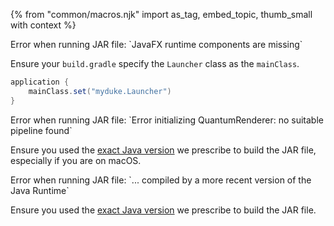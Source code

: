 {% from "common/macros.njk" import as_tag, embed_topic, thumb_small with context %}

<!-- =============================================================== -->
<div id="ts-missingJavafxComponent-E">Error when running JAR file: `JavaFX runtime components are missing`</div>
<div id="ts-missingJavafxComponent-S">

Ensure your `build.gradle` specify the `Launcher` class as the `mainClass`.

```groovy
application {
    mainClass.set("myduke.Launcher")
}
```
</div>

<!-- =============================================================== -->
<div id="ts-pipelineNotFound-E">Error when running JAR file: `Error initializing QuantumRenderer: no suitable pipeline found`</div>
<div id="ts-pipelineNotFound-S">

Ensure you used the [exact Java version](programmingLanguages.md) we prescribe to build the JAR file, especially if you are on macOS.
</div>

<!-- =============================================================== -->
<div id="ts-moreRecentJavaVersion-E">Error when running JAR file: `... compiled by a more recent version of the Java Runtime`</div>
<div id="ts-moreRecentJavaVersion-S">

Ensure you used the [exact Java version](programmingLanguages.md) we prescribe to build the JAR file.
</div>

<!-- =============================================================== -->